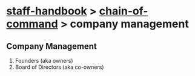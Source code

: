 # [staff-handbook](../../README.md) > [chain-of-command](./chain-of-command.md) > company management

## Company Management
1. Founders (aka owners)
2. Board of Directors (aka co-owners)
